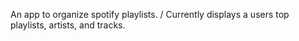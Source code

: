 An app to organize spotify playlists. /
Currently displays a users top playlists, artists, and tracks. 

